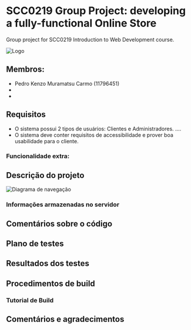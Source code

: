 # SCC0219 Group Project: developing a fully-functional Online Store

Group project for SCC0219 Introduction to Web Development course.


![Logo](./src/assets/img/logo.png)

## Membros:

- Pedro Kenzo Muramatsu Carmo (11796451)
- 
-

## Requisitos

- O sistema possui 2 tipos de usuários: Clientes e Administradores.
....
- O sistema deve conter requisitos de accessibilidade e prover boa usabilidade para o cliente.

### Funcionalidade extra:


## Descrição do projeto


![Diagrama de navegação](./src/assets/img/PokeCard%20Diagrama.png)

### Informações armazenadas no servidor

## Comentários sobre o código

## Plano de testes

## Resultados dos testes

## Procedimentos de build

### Tutorial de Build

## Comentários e agradecimentos


